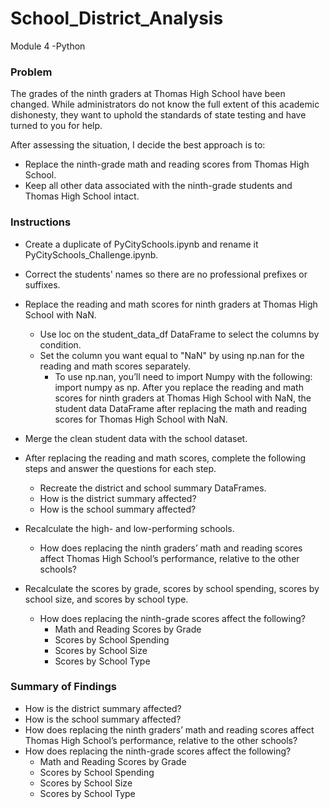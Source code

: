 # School_District_Analysis
Module 4 -Python
### Problem 
The grades of the ninth graders at Thomas High School have been changed. While administrators do not know the full extent of this academic dishonesty, they want to uphold the standards of state testing and have turned to you for help.

After assessing the situation, I decide the best approach is to:

* Replace the ninth-grade math and reading scores from Thomas High School.
* Keep all other data associated with the ninth-grade students and Thomas High School intact.

### Instructions
* Create a duplicate of PyCitySchools.ipynb and rename it PyCitySchools_Challenge.ipynb.
* Correct the students' names so there are no professional prefixes or suffixes.
* Replace the reading and math scores for ninth graders at Thomas High School with NaN.
  * Use loc on the student_data_df DataFrame to select the columns by condition.
  * Set the column you want equal to "NaN" by using np.nan for the reading and math scores separately. 
    * To use np.nan, you’ll need to import Numpy with the following: import numpy as np.
After you replace the reading and math scores for ninth graders at Thomas High School with NaN, the student data DataFrame after replacing the math and reading scores for Thomas High School with NaN.

* Merge the clean student data with the school dataset.
* After replacing the reading and math scores, complete the following steps and answer the questions for each step.
  * Recreate the district and school summary DataFrames.
  * How is the district summary affected?
  * How is the school summary affected?
* Recalculate the high- and low-performing schools.
  * How does replacing the ninth graders’ math and reading scores affect Thomas High School’s performance, relative to the other schools?
* Recalculate the scores by grade, scores by school spending, scores by school size, and scores by school type.
  * How does replacing the ninth-grade scores affect the following?
    * Math and Reading Scores by Grade
    * Scores by School Spending
    * Scores by School Size
    * Scores by School Type
    
 ### Summary of Findings 
  * How is the district summary affected?
  * How is the school summary affected?
  * How does replacing the ninth graders’ math and reading scores affect Thomas High School’s performance, relative to the other schools?
  * How does replacing the ninth-grade scores affect the following?
    * Math and Reading Scores by Grade
    * Scores by School Spending
    * Scores by School Size
    * Scores by School Type

